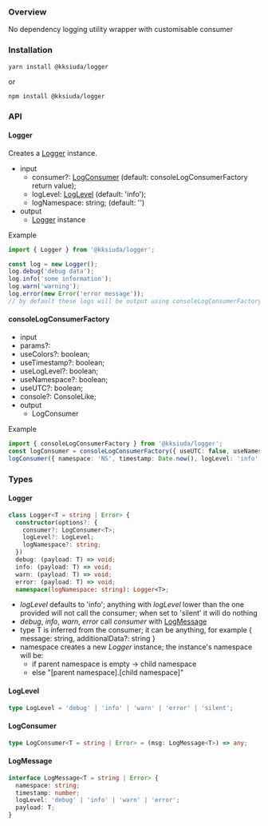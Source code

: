 ### Overview

No dependency logging utility wrapper with customisable consumer

### Installation

```shell
yarn install @kksiuda/logger
```

or

```shell
npm install @kksiuda/logger
```

### API

#### Logger

Creates a [Logger](#logger) instance.

- input
  - consumer?: [LogConsumer](#logconsumer) (default: consoleLogConsumerFactory return value);
  - logLevel: [LogLevel](#loglevel) (default: 'info');
  - logNamespace: string; (default: '')
- output
  - [Logger](#logger) instance

Example

```ts
import { Logger } from '@kksiuda/logger';

const log = new Logger();
log.debug('debug data');
log.info('some information');
log.warn('warning');
log.error(new Error('error message'));
// by default these logs will be output using consoleLogConsumerFactory return value
```

#### consoleLogConsumerFactory

- input
- params?:
- useColors?: boolean;
- useTimestamp?: boolean;
- useLogLevel?: boolean;
- useNamespace?: boolean;
- useUTC?: boolean;
- console?: ConsoleLike;
- output
  - LogConsumer

Example

```ts
import { consoleLogConsumerFactory } from '@kksiuda/logger';
const logConsumer = consoleLogConsumerFactory({ useUTC: false, useNamespace: false });
logConsumer({ namespace: 'NS', timestamp: Date.now(), logLevel: 'info', payload: '' });
```

### Types

#### Logger

```ts
class Logger<T = string | Error> {
  constructor(options?: {
    consumer?: LogConsumer<T>;
    logLevel?: LogLevel;
    logNamespace?: string;
  })
  debug: (payload: T) => void;
  info: (payload: T) => void;
  warn: (payload: T) => void;
  error: (payload: T) => void;
  namespace(logNamespace: string): Logger<T>;
```

- _logLevel_ defaults to 'info'; anything with _logLevel_ lower than the one provided will not call the consumer; when set to 'silent' it will do nothing
- _debug_, _info_, _warn_, _error_ call _consumer_ with [LogMessage](#logmessage)
- type T is inferred from the consumer; it can be anything, for example { message: string, additionalData?: string }
- namespace creates a new _Logger_ instance; the instance's namespace will be:
  - if parent namespace is empty -> child namespace
  - else "[parent namespace].[child namespace]"

#### LogLevel

```ts
type LogLevel = 'debug' | 'info' | 'warn' | 'error' | 'silent';
```

#### LogConsumer

```ts
type LogConsumer<T = string | Error> = (msg: LogMessage<T>) => any;
```

#### LogMessage

```ts
interface LogMessage<T = string | Error> {
  namespace: string;
  timestamp: number;
  logLevel: 'debug' | 'info' | 'warn' | 'error';
  payload: T;
}
```
